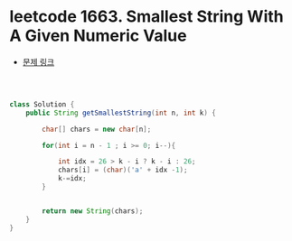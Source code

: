 # leetcode 1663. Smallest String With A Given Numeric Value

- [문제 링크](https://leetcode.com/problems/smallest-string-with-a-given-numeric-value/)

</br>

```java

class Solution {
    public String getSmallestString(int n, int k) {

        char[] chars = new char[n];

        for(int i = n - 1 ; i >= 0; i--){

            int idx = 26 > k - i ? k - i : 26;
            chars[i] = (char)('a' + idx -1);
            k-=idx;
        }


        return new String(chars);
    }
}

```
